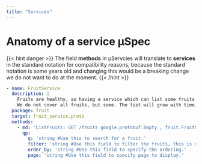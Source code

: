 ```yaml
---
title: "Services"
---
```


# Anatomy of a service µSpec


{{< hint danger >}}
The field **methods** in µServcies will translate to **services** in the standard notation for compatibility reasons, 
because the standard notation is some years old and changing this would be a breaking change we do not want to do at the moment.
{{< /hint >}}

```yaml
- name: FruitService
  description: |
    Fruits are healthy, so having a service which can list some fruits would be nice.
    We do not cover all fruits, but some. The list will grow with time, hopefully.
  package: fruit
  target: fruit_service.proto
  methods:
    - md: 'ListFruits: GET /fruits google.protobuf.Empty , fruit.FruitCollection #Filterable and searchable list of fruits with pagination.'
      qp:
        q: 'string #Use this to search for a fruit.'
        filter: 'string #Use this field to filter the fruits, this is not searching.'
        order_by: 'string #Use this field to specify the ordering.'
        page: 'string #Use this field to specify page to display.'
```
